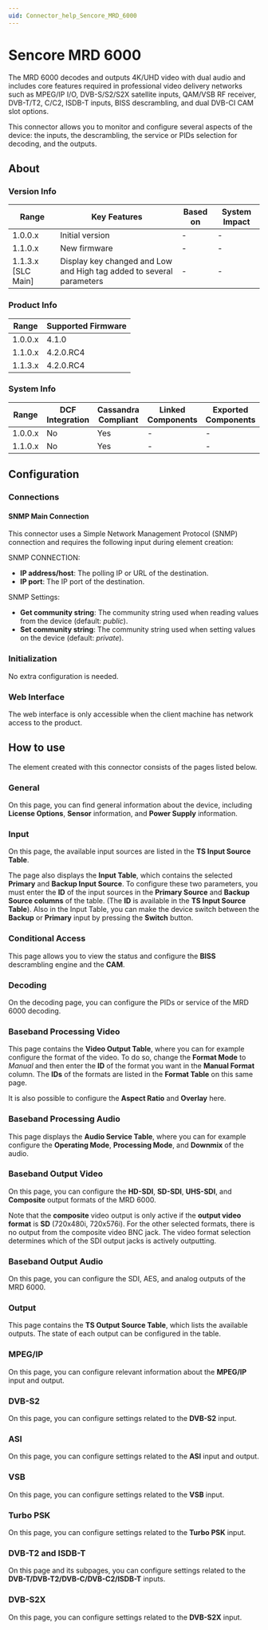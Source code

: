 ```yaml
---
uid: Connector_help_Sencore_MRD_6000
---
```


# Sencore MRD 6000

The MRD 6000 decodes and outputs 4K/UHD video with dual audio and includes core features required in professional video delivery networks such as MPEG/IP I/O, DVB-S/S2/S2X satellite inputs, QAM/VSB RF receiver, DVB-T/T2, C/C2, ISDB-T inputs, BISS descrambling, and dual DVB-CI CAM slot options.

This connector allows you to monitor and configure several aspects of the device: the inputs, the descrambling, the service or PIDs selection for decoding, and the outputs.

## About

### Version Info

| Range              | Key Features                                                         | Based on | System Impact |
|--------------------|----------------------------------------------------------------------|----------|---------------|
| 1.0.0.x            | Initial version                                                      | -        | -             |
| 1.1.0.x            | New firmware                                                         | -        | -             |
| 1.1.3.x [SLC Main] | Display key changed and Low and High tag added to several parameters | -        | -             |

### Product Info

| Range     | Supported Firmware     |
|-----------|------------------------|
| 1.0.0.x   | 4.1.0                  |
| 1.1.0.x   | 4.2.0.RC4              |
| 1.1.3.x   | 4.2.0.RC4              |

### System Info

| Range     | DCF Integration     | Cassandra Compliant     | Linked Components     | Exported Components     |
|-----------|---------------------|-------------------------|-----------------------|-------------------------|
| 1.0.0.x   | No                  | Yes                     | -                     | -                       |
| 1.1.0.x   | No                  | Yes                     | -                     | -                       |

## Configuration

### Connections

#### SNMP Main Connection

This connector uses a Simple Network Management Protocol (SNMP) connection and requires the following input during element creation:

SNMP CONNECTION:

- **IP address/host**: The polling IP or URL of the destination.
- **IP port**: The IP port of the destination.

SNMP Settings:

- **Get community string**: The community string used when reading values from the device (default: *public*).
- **Set community string**: The community string used when setting values on the device (default: *private*).

### Initialization

No extra configuration is needed.

### Web Interface

The web interface is only accessible when the client machine has network access to the product.

## How to use

The element created with this connector consists of the pages listed below.

### General

On this page, you can find general information about the device, including **License Options**, **Sensor** information, and **Power Supply** information.

### Input

On this page, the available input sources are listed in the **TS Input Source Table**.

The page also displays the **Input Table**, which contains the selected **Primary** and **Backup Input Source**. To configure these two parameters, you must enter the **ID** of the input sources in the **Primary Source** and **Backup Source columns** of the table. (The **ID** is available in the **TS Input Source Table**). Also in the Input Table, you can make the device switch between the **Backup** or **Primary** input by pressing the **Switch** button.

### Conditional Access

This page allows you to view the status and configure the **BISS** descrambling engine and the **CAM**.

### Decoding

On the decoding page, you can configure the PIDs or service of the MRD 6000 decoding.

### Baseband Processing Video

This page contains the **Video Output Table**, where you can for example configure the format of the video. To do so, change the **Format Mode** to *Manual* and then enter the **ID** of the format you want in the **Manual Format** column. The **IDs** of the formats are listed in the **Format Table** on this same page.

It is also possible to configure the **Aspect Ratio** and **Overlay** here.

### Baseband Processing Audio

This page displays the **Audio Service Table**, where you can for example configure the **Operating Mode**, **Processing Mode**, and **Downmix** of the audio.

### Baseband Output Video

On this page, you can configure the **HD-SDI**, **SD-SDI**, **UHS-SDI**, and **Composite** output formats of the MRD 6000.

Note that the **composite** video output is only active if the **output video format** is **SD** (720x480i, 720x576i). For the other selected formats, there is no output from the composite video BNC jack. The video format selection determines which of the SDI output jacks is actively outputting.

### Baseband Output Audio

On this page, you can configure the SDI, AES, and analog outputs of the MRD 6000.

### Output

This page contains the **TS Output Source Table**, which lists the available outputs. The state of each output can be configured in the table.

### MPEG/IP

On this page, you can configure relevant information about the **MPEG/IP** input and output.

### DVB-S2

On this page, you can configure settings related to the **DVB-S2** input.

### ASI

On this page, you can configure settings related to the **ASI** input and output.

### VSB

On this page, you can configure settings related to the **VSB** input.

### Turbo PSK

On this page, you can configure settings related to the **Turbo PSK** input.

### DVB-T2 and ISDB-T

On this page and its subpages, you can configure settings related to the **DVB-T/DVB-T2/DVB-C/DVB-C2/ISDB-T** inputs.

### DVB-S2X

On this page, you can configure settings related to the **DVB-S2X** input.
